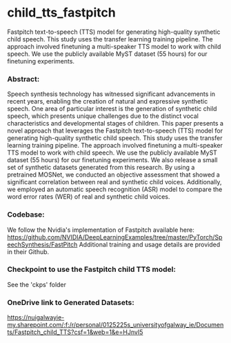 # child_tts_fastpitch
Fastpitch text-to-speech (TTS) model for generating high-quality synthetic child speech. This study uses the transfer learning training pipeline. The approach involved finetuning a multi-speaker TTS model to work with child speech. We use the publicly available MyST dataset (55 hours) for our finetuning experiments. 

### Abstract: 
Speech synthesis technology has witnessed significant advancements in recent years, enabling the creation of natural and expressive synthetic speech. One area of particular interest is the generation of synthetic child speech, which presents unique challenges due to the distinct vocal characteristics and developmental stages of children. This paper presents a novel approach that leverages the Fastpitch text-to-speech (TTS) model for generating high-quality synthetic child speech. This study uses the transfer learning training pipeline. The approach involved finetuning a multi-speaker TTS model to work with child speech. We use the publicly available MyST dataset (55 hours) for our finetuning experiments. We also release a small set of synthetic datasets generated from this research. By using a pretrained MOSNet, we conducted an objective assessment that showed a significant correlation between real and synthetic child voices. Additionally, we employed an automatic speech recognition (ASR) model to compare the word error rates (WER) of real and synthetic child voices.

### Codebase: 
We follow the Nvidia's implementation of Fastpitch available here: https://github.com/NVIDIA/DeepLearningExamples/tree/master/PyTorch/SpeechSynthesis/FastPitch 
Additional training and usage details are provided in their Github. 

### Checkpoint to use the Fastpitch child TTS model: 
See the 'ckps' folder

### OneDrive link to Generated Datasets: 
https://nuigalwayie-my.sharepoint.com/:f:/r/personal/0125225s_universityofgalway_ie/Documents/Fastpitch_child_TTS?csf=1&web=1&e=HJnvI5


